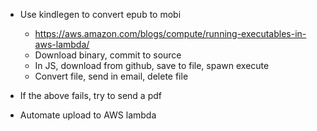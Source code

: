 - Use kindlegen to convert epub to mobi
    - https://aws.amazon.com/blogs/compute/running-executables-in-aws-lambda/
    - Download binary, commit to source
    - In JS, download from github, save to file, spawn execute
    - Convert file, send in email, delete file

- If the above fails, try to send a pdf

- Automate upload to AWS lambda
